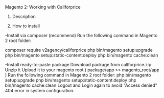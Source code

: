 Magento 2: Working with Callforprice
1. Description


2. How to install

-Install via composer (recommend)
Run the following command in Magento 2 root folder:

composer require v2agency/callforprice
php bin/magento setup:upgrade
php bin/magento setup:static-content:deploy
php bin/magento cache:clean


-Install ready-to-paste package
Download package from callforprice.zip
Unzip it
Upload it to your magento root ( package/app >> magento_root/app )
Run the following command in Magento 2 root folder:
php bin/magento setup:upgrade
php bin/magento setup:static-content:deploy
php bin/magento cache:clean
Logout and Login again to avoid "Access denied" 404 error in system configuration.
